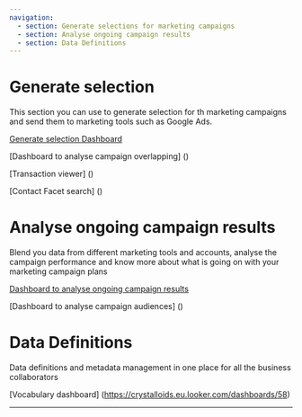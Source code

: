 ```yaml
---
navigation:
  - section: Generate selections for marketing campaigns
  - section: Analyse ongoing campaign results
  - section: Data Definitions
---
```


# Generate selection

This section you can use to generate selection for th marketing campaigns and send them to marketing tools such as Google Ads.

[Generate selection Dashboard](https://crystalloids.eu.looker.com/dashboards/56)

[Dashboard to analyse campaign overlapping] ()

[Transaction viewer] ()

[Contact Facet search] ()

# Analyse ongoing campaign results

Blend you data from different marketing tools and accounts, analyse the campaign performance and know more about what is going on with your marketing campaign plans

[Dashboard to analyse ongoing campaign results](https://crystalloids.eu.looker.com/dashboards/64)

[Dashboard to analyse campaign audiences] ()

# Data Definitions

Data definitions and metadata management in one place for all the business collaborators

[Vocabulary dashboard] (https://crystalloids.eu.looker.com/dashboards/58)

---
